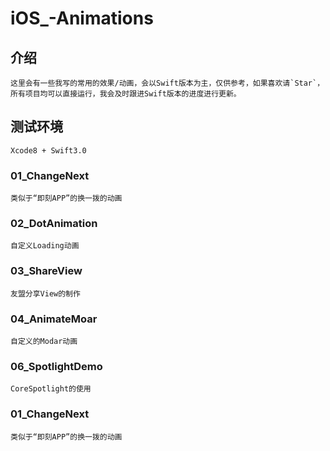 # iOS_-Animations


## 介绍

    这里会有一些我写的常用的效果/动画，会以Swift版本为主，仅供参考，如果喜欢请`Star`，所有项目均可以直接运行，我会及时跟进Swift版本的进度进行更新。

## 测试环境

    Xcode8 + Swift3.0


### 01_ChangeNext
    
    类似于“即刻APP”的换一拨的动画

### 02_DotAnimation

    自定义Loading动画


### 03_ShareView

    友盟分享View的制作


### 04_AnimateMoar

    自定义的Modar动画
    
### 06_SpotlightDemo

    CoreSpotlight的使用    

### 01_ChangeNext

    类似于“即刻APP”的换一拨的动画

